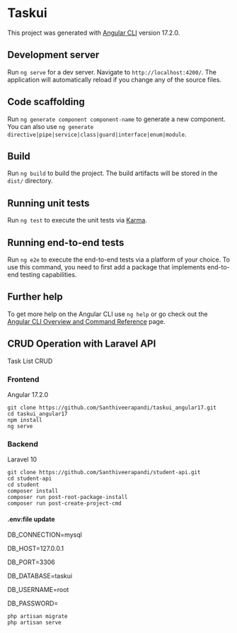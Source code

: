 # Taskui

This project was generated with [Angular CLI](https://github.com/angular/angular-cli) version 17.2.0.

## Development server

Run `ng serve` for a dev server. Navigate to `http://localhost:4200/`. The application will automatically reload if you change any of the source files.

## Code scaffolding

Run `ng generate component component-name` to generate a new component. You can also use `ng generate directive|pipe|service|class|guard|interface|enum|module`.

## Build

Run `ng build` to build the project. The build artifacts will be stored in the `dist/` directory.

## Running unit tests

Run `ng test` to execute the unit tests via [Karma](https://karma-runner.github.io).

## Running end-to-end tests

Run `ng e2e` to execute the end-to-end tests via a platform of your choice. To use this command, you need to first add a package that implements end-to-end testing capabilities.

## Further help

To get more help on the Angular CLI use `ng help` or go check out the [Angular CLI Overview and Command Reference](https://angular.io/cli) page.


## CRUD Operation with Laravel API
Task List CRUD

### Frontend
Angular 17.2.0
```
git clone https://github.com/Santhiveerapandi/taskui_angular17.git
cd taskui_angular17
npm install
ng serve
```

### Backend
Laravel 10
```
git clone https://github.com/Santhiveerapandi/student-api.git
cd student-api
cd student
composer install
composer run post-root-package-install
composer run post-create-project-cmd
```
#### .env:file update
DB_CONNECTION=mysql

DB_HOST=127.0.0.1

DB_PORT=3306

DB_DATABASE=taskui

DB_USERNAME=root

DB_PASSWORD=
```
php artisan migrate
php artisan serve
```